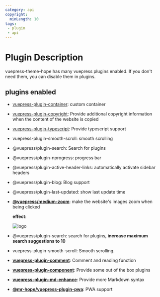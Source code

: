 ```yaml
---
category: api
copyright:
  minLength: 10
tags: 
 - plugin
 - api
---
```


# Plugin Description

vuepress-theme-hope has many vuepress plugins enabled. If you don't need them, you can disable them in plugins.

## plugins enabled

- [vuepress-plugin-container](container.md): custom container

- [vuepress-plugin-copyright](copyright.md): Provide additional copyright information when the content of the website is copied

- [vuepress-plugin-typescript](../../guide/feature/typescript.md): Provide typescript support

- vuepress-plugin-smooth-scroll: smooth scrolling

- @vuepress/plugin-search: Search for plugins

- @vuepress/plugin-nprogress: progress bar

- @vuepress/plugin-active-header-links: automatically activate sidebar headers

- @vuepress/plugin-blog: Blog support

- @vuepress/plugin-last-updated: show last update time

- [**@vuepress/medium-zoom**](medium-zoom.md): make the website's images zoom when being clicked

  **effect**:

  ![logo](/logo.svg)

- @vuepress/plugin-search: search for plugins, **increase maximum search suggestions to 10**

- vuepress-plugin-smooth-scroll: Smooth scrolling.

- [**vuepress-plugin-comment**](https://vuepress-comment.mrhope.site/en/): Comment and reading function

- [**vuepress-plugin-component**](../../guide/feature/component.md): Provide some out of the box plugins

- [**vuepress-plugin-md-enhance**](https://vuepress-md-enhance.mrhope.site/): Provide more Markdown syntax

- [**@mr-hope/vuepress-plugin-pwa**](pwa.md): PWA support
